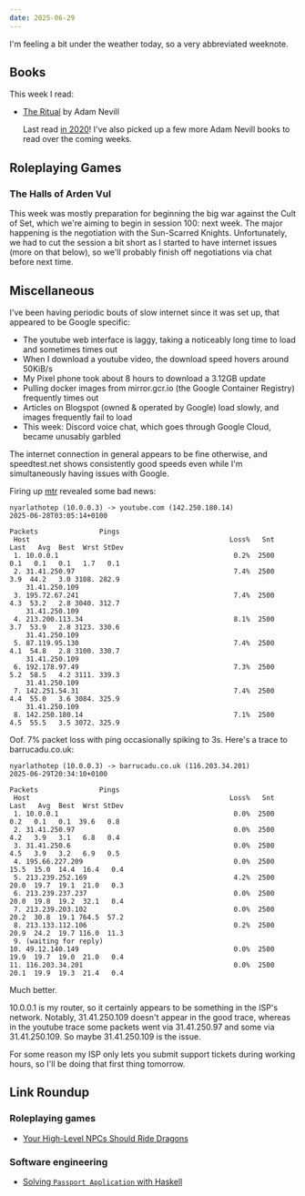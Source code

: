 ```yaml
---
date: 2025-06-29
---
```


I'm feeling a bit under the weather today, so a very abbreviated weeknote.


## Books

This week I read:

- [The Ritual][] by Adam Nevill

  Last read [in 2020][]!  I've also picked up a few more Adam Nevill books to
  read over the coming weeks.

[The Ritual]: https://en.wikipedia.org/wiki/The_Ritual_(novel)
[in 2020]: notes/095.html


## Roleplaying Games

### The Halls of Arden Vul

This week was mostly preparation for beginning the big war against the Cult of
Set, which we're aiming to begin in session 100: next week.  The major happening
is the negotiation with the Sun-Scarred Knights.  Unfortunately, we had to cut
the session a bit short as I started to have internet issues (more on that
below), so we'll probably finish off negotiations via chat before next time.


## Miscellaneous

I've been having periodic bouts of slow internet since it was set up, that
appeared to be Google specific:

- The youtube web interface is laggy, taking a noticeably long time to load and
  sometimes times out
- When I download a youtube video, the download speed hovers around 50KiB/s
- My Pixel phone took about 8 hours to download a 3.12GB update
- Pulling docker images from mirror.gcr.io (the Google Container Registry)
  frequently times out
- Articles on Blogspot (owned & operated by Google) load slowly, and images
  frequently fail to load
- This week: Discord voice chat, which goes through Google Cloud, became
  unusably garbled

The internet connection in general appears to be fine otherwise, and
speedtest.net shows consistently good speeds even while I'm simultaneously
having issues with Google.

Firing up [mtr][] revealed some bad news:

```
nyarlathotep (10.0.0.3) -> youtube.com (142.250.180.14)                 2025-06-28T03:05:14+0100
                                                                  Packets               Pings
 Host                                                 Loss%   Snt   Last   Avg  Best  Wrst StDev
 1. 10.0.0.1                                           0.2%  2500    0.1   0.1   0.1   1.7   0.1
 2. 31.41.250.97                                       7.4%  2500    3.9  44.2   3.0 3108. 282.9
    31.41.250.109
 3. 195.72.67.241                                      7.4%  2500    4.3  53.2   2.8 3040. 312.7
    31.41.250.109
 4. 213.200.113.34                                     8.1%  2500    3.7  53.9   2.8 3123. 330.6
    31.41.250.109
 5. 87.119.95.130                                      7.4%  2500    4.1  54.8   2.8 3100. 330.7
    31.41.250.109
 6. 192.178.97.49                                      7.3%  2500    5.2  58.5   4.2 3111. 339.3
    31.41.250.109
 7. 142.251.54.31                                      7.4%  2500    4.4  55.0   3.6 3084. 325.9
    31.41.250.109
 8. 142.250.180.14                                     7.1%  2500    4.5  55.5   3.5 3072. 325.9
```

Oof.  7% packet loss with ping occasionally spiking to 3s.  Here's a trace to
barrucadu.co.uk:

```
nyarlathotep (10.0.0.3) -> barrucadu.co.uk (116.203.34.201)             2025-06-29T20:34:10+0100
                                                                  Packets               Pings
 Host                                                 Loss%   Snt   Last   Avg  Best  Wrst StDev
 1. 10.0.0.1                                           0.0%  2500    0.2   0.1   0.1  39.6   0.8
 2. 31.41.250.97                                       0.0%  2500    4.2   3.9   3.1   6.8   0.4
 3. 31.41.250.6                                        0.0%  2500    4.5   3.9   3.2   6.9   0.5
 4. 195.66.227.209                                     0.0%  2500   15.5  15.0  14.4  16.4   0.4
 5. 213.239.252.169                                    4.2%  2500   20.0  19.7  19.1  21.0   0.3
 6. 213.239.237.237                                    0.0%  2500   20.0  19.8  19.2  32.1   0.4
 7. 213.239.203.102                                    0.0%  2500   20.2  30.8  19.1 764.5  57.2
 8. 213.133.112.106                                    0.2%  2500   20.9  24.2  19.7 116.0  11.3
 9. (waiting for reply)
10. 49.12.140.149                                      0.0%  2500   19.9  19.7  19.0  21.0   0.4
11. 116.203.34.201                                     0.0%  2500   20.1  19.9  19.3  21.4   0.4
```

Much better.

10.0.0.1 is my router, so it certainly appears to be something in the ISP's
network.  Notably, 31.41.250.109 doesn't appear in the good trace, whereas in
the youtube trace some packets went via 31.41.250.97 and some via 31.41.250.109.
So maybe 31.41.250.109 is the issue.

For some reason my ISP only lets you submit support tickets during working
hours, so I'll be doing that first thing tomorrow.

[mtr]: https://www.cloudflare.com/en-gb/learning/network-layer/what-is-mtr/


## Link Roundup

### Roleplaying games

- [Your High-Level NPCs Should Ride Dragons](https://forlornencystment.blogspot.com/2025/06/your-high-level-npcs-should-ride-dragons.html)

### Software engineering

- [Solving `Passport Application` with Haskell](https://jameshaydon.github.io/passport/)
